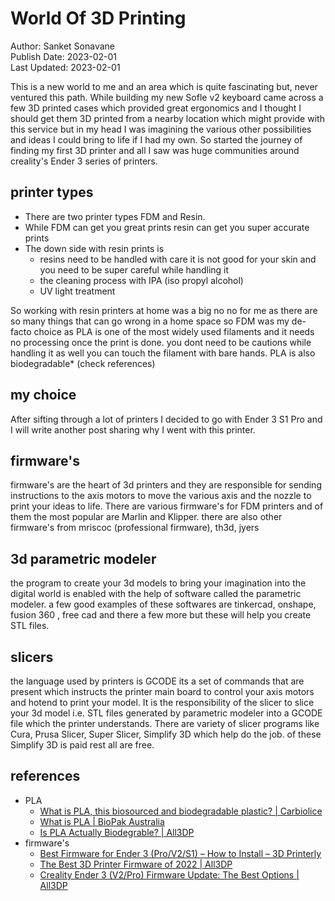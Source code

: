 # World Of 3D Printing
Author: Sanket Sonavane   
Publish Date: 2023-02-01   
Last Updated: 2023-02-01

This is a new world to me and an area which is quite fascinating but, never ventured this path. While building my new Sofle v2 keyboard came across a few 3D printed cases which provided great ergonomics and I thought I should get them 3D printed from a nearby location which might provide with this service but in my head I was imagining the various other possibilities and ideas I could bring to life if I had my own. So started the journey of finding my first 3D printer and all I saw was huge communities around creality's Ender 3 series of printers. 

## printer types
- There are two printer types FDM and Resin. 
- While FDM can get you great prints resin can get you super accurate prints 
- The down side with resin prints is     
    - resins need to be handled with care it is not good for your skin and you need to be super careful while handling it
    - the cleaning process with IPA (iso propyl alcohol)
    - UV light treatment

So working with resin printers at home was a big no no for me as there are so many things that can go wrong in a home space so FDM was my de-facto choice as PLA is one of the most widely used filaments and it needs no processing once the print is done. you dont need to be cautions while handling it as well you can touch the filament with bare hands. PLA is also biodegradable* (check references)   

## my choice
After sifting through a lot of printers I decided to go with Ender 3 S1 Pro and I will write another post sharing why I went with this printer.

## firmware's
firmware's are the heart of 3d printers and they are responsible for sending instructions to the axis motors to move the various axis and the nozzle to print your ideas to life. There are various firmware's for FDM printers and of them the most popular are Marlin and Klipper. there are also other firmware's from mriscoc (professional firmware), th3d, jyers

## 3d parametric modeler
the program to create your 3d models to bring your imagination into the digital world is enabled with the help of software called the parametric modeler. a few good examples of these softwares are tinkercad, onshape, fusion 360 , free cad and there a few more but these will help you create STL files.

## slicers
the language used by printers is GCODE its a set of commands that are present which instructs the printer main board to control your axis motors and hotend to print your model. It is the responsibility of the slicer to slice your 3d model i.e. STL files generated by parametric modeler into a GCODE file which the printer understands. There are variety of slicer programs like Cura, Prusa Slicer, Super Slicer, Simplify 3D which help do the job. of these Simplify 3D is paid rest all are free.

## references
- PLA
    - [What is PLA, this biosourced and biodegradable plastic? | Carbiolice](https://www.carbiolice.com/en/news/pla-bioplastic/) 
    - [What is PLA | BioPak Australia](https://www.biopak.com/au/resources/what-is-pla)
    - [Is PLA Actually Biodegrable? | All3DP](https://all3dp.com/2/is-pla-biodegradable-what-you-really-need-to-know/) 
- firmware's
    - [Best Firmware for Ender 3 (Pro/V2/S1) – How to Install – 3D Printerly](https://3dprinterly.com/best-firmware-for-ender-3-pro-v2-s1-how-to-install/)
    - [The Best 3D Printer Firmware of 2022 | All3DP](https://all3dp.com/2/3d-printer-firmware-which-to-choose-and-how-to-change-it/)
    - [Creality Ender 3 (V2/Pro) Firmware Update: The Best Options | All3DP](https://all3dp.com/2/ender-3-firmware-update-the-best-options/)